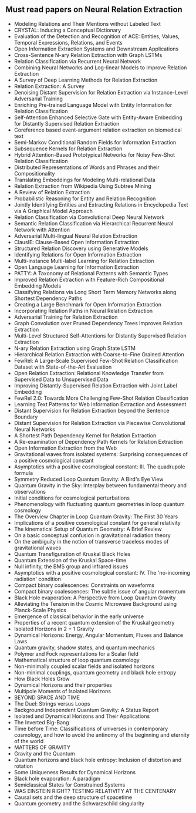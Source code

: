 <h2> Must read papers on Neural Relation Extraction</h2>

<ul>

                             

 <li><a target="_blank" href="https://github.com/manjunath5496/Must-read-papers-on-Neural-Relation-Extraction/blob/master/nrel(1).pdf" style="text-decoration:none;">Modeling Relations and Their Mentions without Labeled Text</a></li>

 <li><a target="_blank" href="https://github.com/manjunath5496/Must-read-papers-on-Neural-Relation-Extraction/blob/master/nrel(2).pdf" style="text-decoration:none;">CRYSTAL: Inducing a Conceptual Dictionary</a></li>

<li><a target="_blank" href="https://github.com/manjunath5496/Must-read-papers-on-Neural-Relation-Extraction/blob/master/nrel(3).pdf" style="text-decoration:none;">Evaluation of the Detection and Recognition of ACE: Entities, Values, Temporal Expressions, Relations, and Events</a></li>
 <li><a target="_blank" href="https://github.com/manjunath5496/Must-read-papers-on-Neural-Relation-Extraction/blob/master/nrel(4).pdf" style="text-decoration:none;">Open Information Extraction Systems and Downstream Applications</a></li>                              




<li><a target="_blank" href="https://github.com/manjunath5496/Must-read-papers-on-Neural-Relation-Extraction/blob/master/nrel(5).pdf" style="text-decoration:none;">Cross-Sentence N-ary Relation Extraction with Graph LSTMs</a></li>
<li><a target="_blank" href="https://github.com/manjunath5496/Must-read-papers-on-Neural-Relation-Extraction/blob/master/nrel(6).pdf" style="text-decoration:none;">Relation Classification via Recurrent Neural Network</a></li>
 <li><a target="_blank" href="https://github.com/manjunath5496/Must-read-papers-on-Neural-Relation-Extraction/blob/master/nrel(7).pdf" style="text-decoration:none;">Combining Neural Networks and Log-linear Models to Improve Relation Extraction</a></li>

 <li><a target="_blank" href="https://github.com/manjunath5496/Must-read-papers-on-Neural-Relation-Extraction/blob/master/nrel(8).pdf" style="text-decoration:none;"> A Survey of Deep Learning Methods for Relation Extraction </a></li>
   <li><a target="_blank" href="https://github.com/manjunath5496/Must-read-papers-on-Neural-Relation-Extraction/blob/master/nrel(9).pdf" style="text-decoration:none;">Relation Extraction: A Survey</a></li>
  
   
 <li><a target="_blank" href="https://github.com/manjunath5496/Must-read-papers-on-Neural-Relation-Extraction/blob/master/nrel(10).pdf" style="text-decoration:none;">Denoising Distant Supervision for Relation Extraction via Instance-Level Adversarial Training</a></li>                              
<li><a target="_blank" href="https://github.com/manjunath5496/Must-read-papers-on-Neural-Relation-Extraction/blob/master/nrel(11).pdf" style="text-decoration:none;">Enriching Pre-trained Language Model with Entity Information for Relation Classification</a></li>
<li><a target="_blank" href="https://github.com/manjunath5496/Must-read-papers-on-Neural-Relation-Extraction/blob/master/nrel(12).pdf" style="text-decoration:none;">Self-Attention Enhanced Selective Gate with Entity-Aware Embedding for Distantly Supervised Relation Extraction</a></li>
<li><a target="_blank" href="https://github.com/manjunath5496/Must-read-papers-on-Neural-Relation-Extraction/blob/master/nrel(13).pdf" style="text-decoration:none;">Coreference based event-argument relation extraction on biomedical text</a></li>

<li><a target="_blank" href="https://github.com/manjunath5496/Must-read-papers-on-Neural-Relation-Extraction/blob/master/nrel(14).pdf" style="text-decoration:none;">Semi-Markov Conditional Random Fields for Information Extraction</a></li>
                              
<li><a target="_blank" href="https://github.com/manjunath5496/Must-read-papers-on-Neural-Relation-Extraction/blob/master/nrel(15).pdf" style="text-decoration:none;">Subsequence Kernels for Relation Extraction</a></li>

<li><a target="_blank" href="https://github.com/manjunath5496/Must-read-papers-on-Neural-Relation-Extraction/blob/master/nrel(16).pdf" style="text-decoration:none;">Hybrid Attention-Based Prototypical Networks for Noisy Few-Shot Relation Classification</a></li>

  <li><a target="_blank" href="https://github.com/manjunath5496/Must-read-papers-on-Neural-Relation-Extraction/blob/master/nrel(17).pdf" style="text-decoration:none;"> Distributed Representations of Words and Phrases and their Compositionality</a></li>   
  
<li><a target="_blank" href="https://github.com/manjunath5496/Must-read-papers-on-Neural-Relation-Extraction/blob/master/nrel(18).pdf" style="text-decoration:none;">Translating Embeddings for Modeling Multi-relational Data</a></li> 

  
<li><a target="_blank" href="https://github.com/manjunath5496/Must-read-papers-on-Neural-Relation-Extraction/blob/master/nrel(19).pdf" style="text-decoration:none;">Relation Extraction from Wikipedia Using Subtree Mining</a></li> 

<li><a target="_blank" href="https://github.com/manjunath5496/Must-read-papers-on-Neural-Relation-Extraction/blob/master/nrel(20).pdf" style="text-decoration:none;">A Review of Relation Extraction</a></li>

<li><a target="_blank" href="https://github.com/manjunath5496/Must-read-papers-on-Neural-Relation-Extraction/blob/master/nrel(21).pdf" style="text-decoration:none;"> Probabilistic Reasoning for Entity and Relation Recognition </a></li>
<li><a target="_blank" href="https://github.com/manjunath5496/Must-read-papers-on-Neural-Relation-Extraction/blob/master/nrel(22).pdf" style="text-decoration:none;">Jointly Identifying Entities and Extracting Relations in Encyclopedia Text via A Graphical Model Approach </a></li> 
 
 
 
 
 
 <li><a target="_blank" href="https://github.com/manjunath5496/Must-read-papers-on-Neural-Relation-Extraction/blob/master/nrel(23).pdf" style="text-decoration:none;">Relation Classification via Convolutional Deep Neural Network</a></li> 
 

   <li><a target="_blank" href="https://github.com/manjunath5496/Must-read-papers-on-Neural-Relation-Extraction/blob/master/nrel(24).pdf" style="text-decoration:none;">Semantic Relation Classification via Hierarchical Recurrent Neural Network with Attention</a></li>
 
   <li><a target="_blank" href="https://github.com/manjunath5496/Must-read-papers-on-Neural-Relation-Extraction/blob/master/nrel(25).pdf" style="text-decoration:none;">Adversarial Multi-lingual Neural Relation Extraction</a></li>                              
 <li><a target="_blank" href="https://github.com/manjunath5496/Must-read-papers-on-Neural-Relation-Extraction/blob/master/nrel(26).pdf" style="text-decoration:none;">ClausIE: Clause-Based Open Information Extraction</a></li>
 
 
 
 <li><a target="_blank" href="https://github.com/manjunath5496/Must-read-papers-on-Neural-Relation-Extraction/blob/master/nrel(27).pdf" style="text-decoration:none;">Structured Relation Discovery using Generative Models</a></li>
   
 
   <li><a target="_blank" href="https://github.com/manjunath5496/Must-read-papers-on-Neural-Relation-Extraction/blob/master/nrel(28).pdf" style="text-decoration:none;">Identifying Relations for Open Information Extraction</a></li>
 
   <li><a target="_blank" href="https://github.com/manjunath5496/Must-read-papers-on-Neural-Relation-Extraction/blob/master/nrel(29).pdf" style="text-decoration:none;">Multi-instance Multi-label Learning for Relation Extraction</a></li>                              

  <li><a target="_blank" href="https://github.com/manjunath5496/Must-read-papers-on-Neural-Relation-Extraction/blob/master/nrel(30).pdf" style="text-decoration:none;">Open Language Learning for Information Extraction</a></li>
 
   <li><a target="_blank" href="https://github.com/manjunath5496/Must-read-papers-on-Neural-Relation-Extraction/blob/master/nrel(31).pdf" style="text-decoration:none;">PATTY: A Taxonomy of Relational Patterns with Semantic Types</a></li> 
    <li><a target="_blank" href="https://github.com/manjunath5496/Must-read-papers-on-Neural-Relation-Extraction/blob/master/nrel(32).pdf" style="text-decoration:none;">Improved Relation Extraction with Feature-Rich Compositional Embedding Models</a></li> 

   <li><a target="_blank" href="https://github.com/manjunath5496/Must-read-papers-on-Neural-Relation-Extraction/blob/master/nrel(33).pdf" style="text-decoration:none;">Classifying Relations via Long Short Term Memory Networks along Shortest Dependency Paths</a></li>                              

  <li><a target="_blank" href="https://github.com/manjunath5496/Must-read-papers-on-Neural-Relation-Extraction/blob/master/nrel(34).pdf" style="text-decoration:none;">Creating a Large Benchmark for Open Information Extraction</a></li> 
 
  <li><a target="_blank" href="https://github.com/manjunath5496/Must-read-papers-on-Neural-Relation-Extraction/blob/master/nrel(35).pdf" style="text-decoration:none;"> Incorporating Relation Paths in Neural Relation Extraction</a></li> 

  <li><a target="_blank" href="https://github.com/manjunath5496/Must-read-papers-on-Neural-Relation-Extraction/blob/master/nrel(36).pdf" style="text-decoration:none;"> Adversarial Training for Relation Extraction</a></li> 
 
<li><a target="_blank" href="https://github.com/manjunath5496/Must-read-papers-on-Neural-Relation-Extraction/blob/master/nrel(37).pdf" style="text-decoration:none;">Graph Convolution over Pruned Dependency Trees Improves Relation Extraction</a></li>
 <li><a target="_blank" href="https://github.com/manjunath5496/Must-read-papers-on-Neural-Relation-Extraction/blob/master/nrel(38).pdf" style="text-decoration:none;">Multi-Level Structured Self-Attentions for Distantly Supervised Relation Extraction</a></li>
<li><a target="_blank" href="https://github.com/manjunath5496/Must-read-papers-on-Neural-Relation-Extraction/blob/master/nrel(39).pdf" style="text-decoration:none;">N-ary Relation Extraction using Graph State LSTM</a></li>
 <li><a target="_blank" href="https://github.com/manjunath5496/Must-read-papers-on-Neural-Relation-Extraction/blob/master/nrel(40).pdf" style="text-decoration:none;">Hierarchical Relation Extraction with Coarse-to-Fine Grained Attention</a></li>                              
<li><a target="_blank" href="https://github.com/manjunath5496/Must-read-papers-on-Neural-Relation-Extraction/blob/master/nrel(41).pdf" style="text-decoration:none;">FewRel: A Large-Scale Supervised Few-Shot Relation Classification Dataset with State-of-the-Art Evaluation</a></li>
<li><a target="_blank" href="https://github.com/manjunath5496/Must-read-papers-on-Neural-Relation-Extraction/blob/master/nrel(42).pdf" style="text-decoration:none;">Open Relation Extraction: Relational Knowledge Transfer from Supervised Data to Unsupervised Data</a></li>
 
  <li><a target="_blank" href="https://github.com/manjunath5496/Must-read-papers-on-Neural-Relation-Extraction/blob/master/nrel(43).pdf" style="text-decoration:none;">Improving Distantly-Supervised Relation Extraction with Joint Label Embedding</a></li>
 <li><a target="_blank" href="https://github.com/manjunath5496/Must-read-papers-on-Neural-Relation-Extraction/blob/master/nrel(44).pdf" style="text-decoration:none;">FewRel 2.0: Towards More Challenging Few-Shot Relation Classification</a></li>
   <li><a target="_blank" href="https://github.com/manjunath5496/Must-read-papers-on-Neural-Relation-Extraction/blob/master/nrel(45).pdf" style="text-decoration:none;">Learning Text Patterns for Web Information Extraction and Assessment</a></li>  
   
<li><a target="_blank" href="https://github.com/manjunath5496/Must-read-papers-on-Neural-Relation-Extraction/blob/master/nrel(46).pdf" style="text-decoration:none;">Distant Supervision for Relation Extraction beyond the Sentence Boundary</a></li> 
                             
<li><a target="_blank" href="https://github.com/manjunath5496/Must-read-papers-on-Neural-Relation-Extraction/blob/master/nrel(47).pdf" style="text-decoration:none;">Distant Supervision for Relation Extraction via Piecewise Convolutional Neural Networks</a></li>
<li><a target="_blank" href="https://github.com/manjunath5496/Must-read-papers-on-Neural-Relation-Extraction/blob/master/nrel(48).pdf" style="text-decoration:none;">A Shortest Path Dependency Kernel for Relation Extraction</a></li>

<li><a target="_blank" href="https://github.com/manjunath5496/Must-read-papers-on-Neural-Relation-Extraction/blob/master/nrel(49).pdf" style="text-decoration:none;">A Re-examination of Dependency Path Kernels for Relation Extraction </a></li>
                              
<li><a target="_blank" href="https://github.com/manjunath5496/Must-read-papers-on-Neural-Relation-Extraction/blob/master/nrel(50).pdf" style="text-decoration:none;">Open Information Extraction from the Web</a></li>
<li><a target="_blank" href="https://github.com/manjunath5496/Must-read-papers-on-Neural-Relation-Extraction/blob/master/nrel(51).pdf" style="text-decoration:none;">Gravitational waves from isolated systems: Surprising consequences of a positive cosmological constant</a></li>
<li><a target="_blank" href="https://github.com/manjunath5496/Must-read-papers-on-Neural-Relation-Extraction/blob/master/nrel(52).pdf" style="text-decoration:none;">Asymptotics with a positive cosmological constant: III. The quadrupole formula</a></li>

<li><a target="_blank" href="https://github.com/manjunath5496/Must-read-papers-on-Neural-Relation-Extraction/blob/master/nrel(53).pdf" style="text-decoration:none;">Symmetry Reduced Loop Quantum Gravity: A Bird's Eye View</a></li>
 
<li><a target="_blank" href="https://github.com/manjunath5496/Must-read-papers-on-Neural-Relation-Extraction/blob/master/nrel(54).pdf" style="text-decoration:none;">Quantum Gravity in the Sky:
Interplay between fundamental theory and observations </a></li>

<li><a target="_blank" href="https://github.com/manjunath5496/Must-read-papers-on-Neural-Relation-Extraction/blob/master/nrel(55).pdf" style="text-decoration:none;">Initial conditions for cosmological perturbations</a></li>
 
  <li><a target="_blank" href="https://github.com/manjunath5496/Must-read-papers-on-Neural-Relation-Extraction/blob/master/nrel(56).pdf" style="text-decoration:none;">Phenomenology with 
fluctuating quantum geometries in loop quantum cosmology </a></li>                              

  <li><a target="_blank" href="https://github.com/manjunath5496/Must-read-papers-on-Neural-Relation-Extraction/blob/master/nrel(57).pdf" style="text-decoration:none;">The Overview Chapter in
Loop Quantum Gravity: The First 30 Years</a></li>
 
   <li><a target="_blank" href="https://github.com/manjunath5496/Must-read-papers-on-Neural-Relation-Extraction/blob/master/nrel(58).pdf" style="text-decoration:none;">Implications of a positive cosmological constant for general relativity</a></li>
    <li><a target="_blank" href="https://github.com/manjunath5496/Must-read-papers-on-Neural-Relation-Extraction/blob/master/nrel(59).pdf" style="text-decoration:none;">The kinematical Setup of Quantum Geometry: A Brief Review</a></li>
 
 
 
 
 
  <li><a target="_blank" href="https://github.com/manjunath5496/Must-read-papers-on-Neural-Relation-Extraction/blob/master/nrel(60).pdf" style="text-decoration:none;">On a basic conceptual confusion in gravitational radiation theory </a></li>
 
   <li><a target="_blank" href="https://github.com/manjunath5496/Must-read-papers-on-Neural-Relation-Extraction/blob/master/nrel(61).pdf" style="text-decoration:none;">On the ambiguity in the notion of transverse traceless modes of gravitational waves</a></li>
 
   <li><a target="_blank" href="https://github.com/manjunath5496/Must-read-papers-on-Neural-Relation-Extraction/blob/master/nrel(62).pdf" style="text-decoration:none;">Quantum Transfiguration of Kruskal Black Holes</a></li>
 
   <li><a target="_blank" href="https://github.com/manjunath5496/Must-read-papers-on-Neural-Relation-Extraction/blob/master/nrel(63).pdf" style="text-decoration:none;">Quantum Extension of the Kruskal Space-time</a></li>                              

  <li><a target="_blank" href="https://github.com/manjunath5496/Must-read-papers-on-Neural-Relation-Extraction/blob/master/nrel(64).pdf" style="text-decoration:none;">Null infinity, the BMS group and infrared issues</a></li>
 
   <li><a target="_blank" href="https://github.com/manjunath5496/Must-read-papers-on-Neural-Relation-Extraction/blob/master/nrel(65).pdf" style="text-decoration:none;">Asymptotics with a positive cosmological constant: IV. The 'no-incoming radiation' condition </a></li> 

   <li><a target="_blank" href="https://github.com/manjunath5496/Must-read-papers-on-Neural-Relation-Extraction/blob/master/nrel(66).pdf" style="text-decoration:none;">Compact binary coalescences: Constraints on waveforms</a></li> 
 
   <li><a target="_blank" href="https://github.com/manjunath5496/Must-read-papers-on-Neural-Relation-Extraction/blob/master/nrel(67).pdf" style="text-decoration:none;">Compact binary coalescences:
The subtle issue of angular momentum</a></li>                              

  <li><a target="_blank" href="https://github.com/manjunath5496/Must-read-papers-on-Neural-Relation-Extraction/blob/master/nrel(68).pdf" style="text-decoration:none;">Black Hole evaporation:
A Perspective from Loop Quantum Gravity</a></li> 
 
  
   <li><a target="_blank" href="https://github.com/manjunath5496/Must-read-papers-on-Neural-Relation-Extraction/blob/master/nrel(69).pdf" style="text-decoration:none;">Alleviating the Tension in the Cosmic Microwave Background using Planck-Scale Physics</a></li>                              

  <li><a target="_blank" href="https://github.com/manjunath5496/Must-read-papers-on-Neural-Relation-Extraction/blob/master/nrel(70).pdf" style="text-decoration:none;">Emergence of classical behavior in the early universe</a></li> 
  
 
 <li><a target="_blank" href="https://github.com/manjunath5496/Must-read-papers-on-Neural-Relation-Extraction/blob/master/nrel(71).pdf" style="text-decoration:none;">Properties of a recent quantum extension of the Kruskal geometry</a></li>
 
 <li><a target="_blank" href="https://github.com/manjunath5496/Must-read-papers-on-Neural-Relation-Extraction/blob/master/nrel(72).pdf" style="text-decoration:none;">Isolated Horizons in 2 + 1 Gravity</a></li> 
 
 
 <li><a target="_blank" href="https://github.com/manjunath5496/Must-read-papers-on-Neural-Relation-Extraction/blob/master/nrel(73).pdf" style="text-decoration:none;">Dynamical Horizons: Energy, Angular Momentum, Fluxes and Balance Laws</a></li>
  <li><a target="_blank" href="https://github.com/manjunath5496/Must-read-papers-on-Neural-Relation-Extraction/blob/master/nrel(74).pdf" style="text-decoration:none;">Quantum gravity, shadow states, and quantum mechanics</a></li>
    <li><a target="_blank" href="https://github.com/manjunath5496/Must-read-papers-on-Neural-Relation-Extraction/blob/master/nrel(75).pdf" style="text-decoration:none;">Polymer and Fock representations for a Scalar field</a></li>                        
<li><a target="_blank" href="https://github.com/manjunath5496/Must-read-papers-on-Neural-Relation-Extraction/blob/master/nrel(76).pdf" style="text-decoration:none;">Mathematical structure of
loop quantum cosmology</a></li>


   <li><a target="_blank" href="https://github.com/manjunath5496/Must-read-papers-on-Neural-Relation-Extraction/blob/master/nrel(77).pdf" style="text-decoration:none;">Non-minimally coupled scalar fields and isolated horizons</a></li>
 
   <li><a target="_blank" href="https://github.com/manjunath5496/Must-read-papers-on-Neural-Relation-Extraction/blob/master/nrel(78).pdf" style="text-decoration:none;">Non-minimal couplings, quantum geometry and black hole entropy</a></li>
 
   <li><a target="_blank" href="https://github.com/manjunath5496/Must-read-papers-on-Neural-Relation-Extraction/blob/master/nrel(79).pdf" style="text-decoration:none;">How Black Holes Grow</a></li>                              

  <li><a target="_blank" href="https://github.com/manjunath5496/Must-read-papers-on-Neural-Relation-Extraction/blob/master/nrel(80).pdf" style="text-decoration:none;">Dynamical Horizons and their properties</a></li>
 
   <li><a target="_blank" href="https://github.com/manjunath5496/Must-read-papers-on-Neural-Relation-Extraction/blob/master/nrel(81).pdf" style="text-decoration:none;">Multipole Moments of Isolated Horizons </a></li> 

   <li><a target="_blank" href="https://github.com/manjunath5496/Must-read-papers-on-Neural-Relation-Extraction/blob/master/nrel(82).pdf" style="text-decoration:none;">BEYOND SPACE AND TIME</a></li> 
 
   <li><a target="_blank" href="https://github.com/manjunath5496/Must-read-papers-on-Neural-Relation-Extraction/blob/master/nrel(83).pdf" style="text-decoration:none;">The Duel: Strings versus Loops</a></li>                              

  <li><a target="_blank" href="https://github.com/manjunath5496/Must-read-papers-on-Neural-Relation-Extraction/blob/master/nrel(84).pdf" style="text-decoration:none;">Background Independent Quantum Gravity: A Status Report</a></li> 
 
  
   <li><a target="_blank" href="https://github.com/manjunath5496/Must-read-papers-on-Neural-Relation-Extraction/blob/master/nrel(85).pdf" style="text-decoration:none;">Isolated and Dynamical Horizons and Their Applications</a></li>                              

  <li><a target="_blank" href="https://github.com/manjunath5496/Must-read-papers-on-Neural-Relation-Extraction/blob/master/nrel(86).pdf" style="text-decoration:none;">The Inverted Big-Bang</a></li> 
  
 
 <li><a target="_blank" href="https://github.com/manjunath5496/Must-read-papers-on-Neural-Relation-Extraction/blob/master/nrel(87).pdf" style="text-decoration:none;">Time before Time: Classifications of universes in contemporary cosmology, and how to avoid the antinomy of the beginning and eternity of the world</a></li>
 
 <li><a target="_blank" href="https://github.com/manjunath5496/Must-read-papers-on-Neural-Relation-Extraction/blob/master/nrel(88).pdf" style="text-decoration:none;">MATTERS OF GRAVITY</a></li> 
 
 
 <li><a target="_blank" href="https://github.com/manjunath5496/Must-read-papers-on-Neural-Relation-Extraction/blob/master/nrel(89).pdf" style="text-decoration:none;">Gravity and the Quantum</a></li>
  <li><a target="_blank" href="https://github.com/manjunath5496/Must-read-papers-on-Neural-Relation-Extraction/blob/master/nrel(90).pdf" style="text-decoration:none;">Quantum horizons and black hole entropy: Inclusion of distortion and rotation</a></li>
    <li><a target="_blank" href="https://github.com/manjunath5496/Must-read-papers-on-Neural-Relation-Extraction/blob/master/nrel(91).pdf" style="text-decoration:none;">Some Uniqueness Results for Dynamical Horizons</a></li>                        
<li><a target="_blank" href="https://github.com/manjunath5496/Must-read-papers-on-Neural-Relation-Extraction/blob/master/nrel(92).pdf" style="text-decoration:none;">Black hole evaporation: A paradigm</a></li>


<li><a target="_blank" href="https://github.com/manjunath5496/Must-read-papers-on-Neural-Relation-Extraction/blob/master/nrel(93).pdf" style="text-decoration:none;">Semiclassical States for Constrained Systems</a></li>
 
 <li><a target="_blank" href="https://github.com/manjunath5496/Must-read-papers-on-Neural-Relation-Extraction/blob/master/nrel(94).pdf" style="text-decoration:none;">WAS EINSTEIN RIGHT? TESTING RELATIVITY AT THE CENTENARY</a></li> 
 
 
 <li><a target="_blank" href="https://github.com/manjunath5496/Must-read-papers-on-Neural-Relation-Extraction/blob/master/nrel(95).pdf" style="text-decoration:none;">Causal sets and the deep structure of spacetime</a></li>
  <li><a target="_blank" href="https://github.com/manjunath5496/Must-read-papers-on-Neural-Relation-Extraction/blob/master/nrel(96).pdf" style="text-decoration:none;">Quantum geometry and the Schwarzschild singularity</a></li>
</ul>
